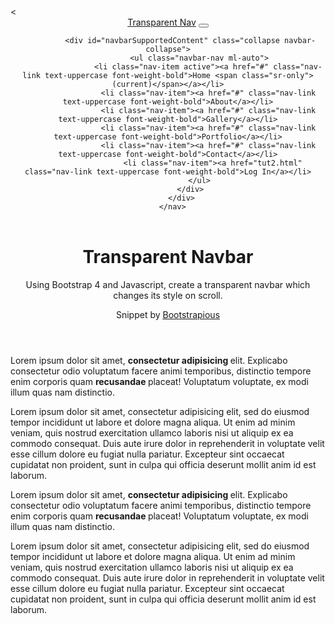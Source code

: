 
<html lang="en" dir="ltr">

<head>
  <meta charset="utf-8">
  <title>❤ HTML </title>
  <link rel="stylesheet" href="https://cdnjs.cloudflare.com/ajax/libs/twitter-bootstrap/4.3.1/css/bootstrap.min.css">
  <link rel="stylesheet" href="https://stackpath.bootstrapcdn.com/font-awesome/4.7.0/css/font-awesome.min.css">
  <script type="text/javascript" src="https://code.jquery.com/jquery-3.3.1.slim.min.js"></script>
  <script type="text/javascript" src="https://cdnjs.cloudflare.com/ajax/libs/twitter-bootstrap/4.3.1/js/bootstrap.bundle.min.js"></script>
  <script src="scriptCode.js"></script>
  <<link rel="stylesheet" href="customCss.css">
</head>
<body>
  <!-- Navbar-->
  <header class="header">
      <nav class="navbar navbar-expand-lg fixed-top py-3">
          <div class="container"><a href="#" class="navbar-brand text-uppercase font-weight-bold">Transparent Nav</a>
              <button type="button" data-toggle="collapse" data-target="#navbarSupportedContent" aria-controls="navbarSupportedContent" aria-expanded="false" aria-label="Toggle navigation" class="navbar-toggler navbar-toggler-right"><i class="fa fa-bars"></i></button>

              <div id="navbarSupportedContent" class="collapse navbar-collapse">
                  <ul class="navbar-nav ml-auto">
                      <li class="nav-item active"><a href="#" class="nav-link text-uppercase font-weight-bold">Home <span class="sr-only">(current)</span></a></li>
                      <li class="nav-item"><a href="#" class="nav-link text-uppercase font-weight-bold">About</a></li>
                      <li class="nav-item"><a href="#" class="nav-link text-uppercase font-weight-bold">Gallery</a></li>
                      <li class="nav-item"><a href="#" class="nav-link text-uppercase font-weight-bold">Portfolio</a></li>
                      <li class="nav-item"><a href="#" class="nav-link text-uppercase font-weight-bold">Contact</a></li>
                        <li class="nav-item"><a href="tut2.html" class="nav-link text-uppercase font-weight-bold">Log In</a></li>
                  </ul>
              </div>
          </div>
      </nav>
  </header>


  <!-- For demo purpose -->
  <div class="container">
      <div class="pt-5 text-white">
          <header class="py-5 mt-5">
              <h1 class="display-4">Transparent Navbar</h1>
              <p class="lead mb-0">Using Bootstrap 4 and Javascript, create a transparent navbar which changes its style on scroll.</p>
              <p class="lead mb-0">Snippet by
                  <a href="https://bootstrapious.com" class="text-white">
                      <u>Bootstrapious</u></a>
              </p>
          </header>
          <div class="py-5">
              <p class="lead">Lorem ipsum dolor sit amet, <strong class="font-weight-bold">consectetur adipisicing </strong>elit. Explicabo consectetur odio voluptatum facere animi temporibus, distinctio tempore enim corporis quam <strong class="font-weight-bold">recusandae </strong>placeat! Voluptatum voluptate, ex modi illum quas nam distinctio.</p>
              <p class="lead">Lorem ipsum dolor sit amet, consectetur adipisicing elit, sed do eiusmod tempor incididunt ut labore et dolore magna aliqua. Ut enim ad minim veniam, quis nostrud exercitation ullamco laboris nisi ut aliquip ex ea commodo consequat. Duis aute irure dolor in reprehenderit in voluptate velit esse cillum dolore eu fugiat nulla pariatur. Excepteur sint occaecat cupidatat non proident, sunt in culpa qui officia deserunt mollit anim id est laborum.</p>
          </div>
          <div class="py-5">
              <p class="lead">Lorem ipsum dolor sit amet, <strong class="font-weight-bold">consectetur adipisicing </strong>elit. Explicabo consectetur odio voluptatum facere animi temporibus, distinctio tempore enim corporis quam <strong class="font-weight-bold">recusandae </strong>placeat! Voluptatum voluptate, ex modi illum quas nam distinctio.</p>
              <p class="lead">Lorem ipsum dolor sit amet, consectetur adipisicing elit, sed do eiusmod tempor incididunt ut labore et dolore magna aliqua. Ut enim ad minim veniam, quis nostrud exercitation ullamco laboris nisi ut aliquip ex ea commodo consequat. Duis aute irure dolor in reprehenderit in voluptate velit esse cillum dolore eu fugiat nulla pariatur. Excepteur sint occaecat cupidatat non proident, sunt in culpa qui officia deserunt mollit anim id est laborum.</p>
          </div>
      </div>
  </div>


</body>

</html>
